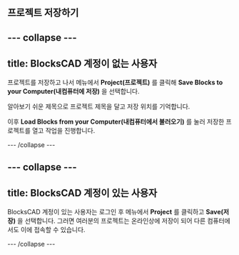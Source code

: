 ## 프로젝트 저장하기

--- collapse ---
---
title: BlocksCAD 계정이 없는 사용자
---

프로젝트를 저장하고 나서 메뉴에서 **Project(프로젝트)** 를 클릭해 **Save Blocks to your Computer(내컴퓨터에 저장)** 을 선택합니다.

알아보기 쉬운 제목으로 프로젝트 제목을 달고 저장 위치를 기억합니다.

이후 **Load Blocks from your Computer(내컴퓨터에서 불러오기)** 를 눌러 저장한 프로젝트를 열고 작업을 진행합니다.

--- /collapse ---

--- collapse ---
---
title: BlocksCAD 계정이 있는 사용자
---

BlocksCAD 계정이 있는 사용자는 로그인 후 메뉴에서 **Project** 를 클릭하고 **Save(저장)** 을 선택합니다. 그러면 여러분의 프로젝트는 온라인상에 저장이 되어 다른 컴퓨터에서도 이에 접속할 수 있습니다.

--- /collapse ---


 
